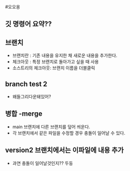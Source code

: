 #오오옹
## 깃 명령어 요약??



## 브랜치

- 브랜치란 : 기존 내용을 유지한 채 새로운 내용을 추가한다.
- 체크아웃 : 특정 브랜치로 돌아가고 싶을 때 사용
- 소스트리의 체크아웃: 브랜치 이름을 더블클릭
## branch test 2
 - 왜들그리다운돼있어?

## 병합 -merge
 - main 브랜치에 다른 브랜치를 덮어 씌운다.
 - 각 브랜치에서 같은 파일을 수정할 경우 충돌이 일어날 수 있다.
 
## version2 브랜치에서는 이파일에 내용 추가
 - 과연 충돌이 일어날것인지?? 두둥